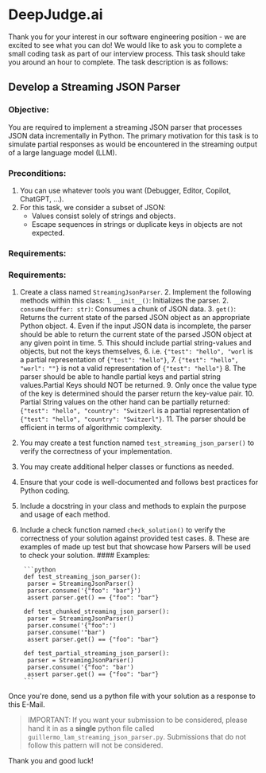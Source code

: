 # DeepJudge.ai

Thank you for your interest in our software engineering position - we are excited to see what you can do!
We would like to ask you to complete a small coding task as part of our interview process.
This task should take you around an hour to complete.
The task description is as follows:

## Develop a Streaming JSON Parser

### Objective:

You are required to implement a streaming JSON parser that processes JSON data incrementally in Python.
The primary motivation for this task is to simulate partial responses as would be encountered in the streaming output of
a large language model (LLM).

### Preconditions:

1. You can use whatever tools you want (Debugger, Editor, Copilot, ChatGPT, …).
2. For this task, we consider a subset of JSON:
    - Values consist solely of strings and objects.
    - Escape sequences in strings or duplicate keys in objects are not expected.

### Requirements:

### Requirements:

1. Create a class named `StreamingJsonParser`.
    2. Implement the following methods within this class:
        1. `__init__()`: Initializes the parser.
        2. `consume(buffer: str)`: Consumes a chunk of JSON data.
        3. `get()`: Returns the current state of the parsed JSON object as an appropriate Python object.
        4. Even if the input JSON data is incomplete, the parser should be able to return the current state of the
           parsed
           JSON object at any given point in time.
    5. This should include partial string-values and objects, but not the keys themselves,
    6. i.e. `{"test": "hello", "worl` is a partial representation of `{"test": "hello"}`,
    7. `{"test": "hello", "worl": ""}` is not a valid representation of `{"test": "hello"}`
    8. The parser should be able to handle partial keys and partial string values.Partial Keys should NOT be returned.
    9. Only once the value type of the key is determined should the parser return the key-value pair.
    10. Partial String values on the other hand can be partially returned: `{"test": "hello", "country": "Switzerl` is a
        partial representation of `{"test": "hello", "country": "Switzerl"}`.
    11. The parser should be efficient in terms of algorithmic complexity.

3. You may create a test function named `test_streaming_json_parser()` to verify the correctness of your implementation.
4. You may create additional helper classes or functions as needed.
5. Ensure that your code is well-documented and follows best practices for Python coding.
6. Include a docstring in your class and methods to explain the purpose and usage of each method.
7. Include a check function named `check_solution()` to verify the correctness of your solution against provided test
   cases.
    8. These are examples of made up test but that showcase how Parsers will be used to check your solution.
       #### Examples:

        ```python
        def test_streaming_json_parser():
         parser = StreamingJsonParser()
         parser.consume('{"foo": "bar"}')
         assert parser.get() == {"foo": "bar"}
     
        def test_chunked_streaming_json_parser():
         parser = StreamingJsonParser()
         parser.consume('{"foo":')
         parser.consume('"bar')
         assert parser.get() == {"foo": "bar"}
     
        def test_partial_streaming_json_parser():
         parser = StreamingJsonParser()
         parser.consume('{"foo": "bar')
         assert parser.get() == {"foo": "bar"}
        ```

Once you're done, send us a python file with your solution as a response to this E-Mail.

> IMPORTANT: If you want your submission to be considered, please hand it in as a **single** python file called
`guillermo_lam_streaming_json_parser.py`. Submissions that do not follow this pattern will not be considered.

Thank you and good luck!
